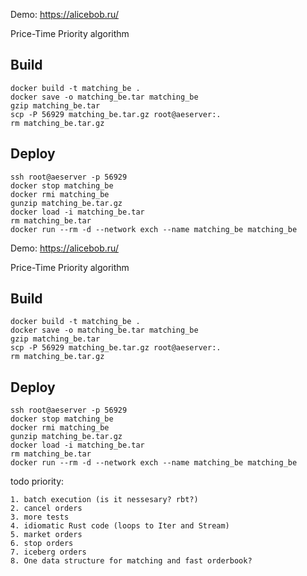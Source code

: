 Demo: https://alicebob.ru/

Price-Time Priority algorithm

## Build ##
```
docker build -t matching_be .
docker save -o matching_be.tar matching_be
gzip matching_be.tar
scp -P 56929 matching_be.tar.gz root@aeserver:.
rm matching_be.tar.gz
```

## Deploy ##
```
ssh root@aeserver -p 56929
docker stop matching_be
docker rmi matching_be
gunzip matching_be.tar.gz
docker load -i matching_be.tar
rm matching_be.tar
docker run --rm -d --network exch --name matching_be matching_be
```


Demo: https://alicebob.ru/

Price-Time Priority algorithm

## Build ##
```
docker build -t matching_be .
docker save -o matching_be.tar matching_be
gzip matching_be.tar
scp -P 56929 matching_be.tar.gz root@aeserver:.
rm matching_be.tar.gz
```

## Deploy ##
```
ssh root@aeserver -p 56929
docker stop matching_be
docker rmi matching_be
gunzip matching_be.tar.gz
docker load -i matching_be.tar
rm matching_be.tar
docker run --rm -d --network exch --name matching_be matching_be
```


todo priority: 
```
1. batch execution (is it nessesary? rbt?)
2. cancel orders
3. more tests
4. idiomatic Rust code (loops to Iter and Stream)
5. market orders
6. stop orders
7. iceberg orders
8. One data structure for matching and fast orderbook?
```

